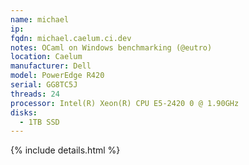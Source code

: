 ```yaml
---
name: michael
ip:
fqdn: michael.caelum.ci.dev
notes: OCaml on Windows benchmarking (@eutro)
location: Caelum
manufacturer: Dell
model: PowerEdge R420
serial: GG8TC5J
threads: 24
processor: Intel(R) Xeon(R) CPU E5-2420 0 @ 1.90GHz
disks:
  - 1TB SSD
---
```

{% include details.html %} 

